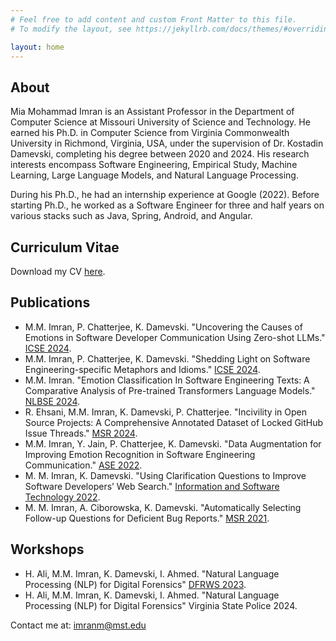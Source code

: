 ```yaml
---
# Feel free to add content and custom Front Matter to this file.
# To modify the layout, see https://jekyllrb.com/docs/themes/#overriding-theme-defaults

layout: home
---
```


## About
Mia Mohammad Imran is an Assistant Professor in the Department of Computer Science at Missouri University of Science and Technology. He earned his Ph.D. in Computer Science from Virginia Commonwealth University in Richmond, Virginia, USA, under the supervision of Dr. Kostadin Damevski, completing his degree between 2020 and 2024. His research interests encompass Software Engineering, Empirical Study, Machine Learning, Large Language Models, and Natural Language Processing.

During his Ph.D., he had an internship experience at Google (2022). Before starting Ph.D., he worked as a Software Engineer for three and half years on various stacks such as Java, Spring, Android, and Angular.

## Curriculum Vitae
Download my CV [here](documents/CV.pdf).

## Publications
- M.M. Imran, P. Chatterjee, K. Damevski. "Uncovering the Causes of Emotions in Software Developer Communication Using Zero-shot LLMs." [ICSE 2024](documents/Emotion_Cause_SE.pdf).
- M.M. Imran, P. Chatterjee, K. Damevski. "Shedding Light on Software Engineering-specific Metaphors and Idioms." [ICSE 2024](documents/Figurative_Language_SE.pdf).
- M.M. Imran. "Emotion Classification In Software Engineering Texts: A Comparative Analysis of Pre-trained Transformers Language Models." [NLBSE 2024](documents/Emotion_SE_LLM.pdf).
- R. Ehsani, M.M. Imran, K. Damevski, P. Chatterjee. "Incivility in Open Source Projects: A Comprehensive Annotated Dataset of Locked GitHub Issue Threads." [MSR 2024](documents/Emotion_SE_LLM.pdf).
- M.M. Imran, Y. Jain, P. Chatterjee, K. Damevski. "Data Augmentation for Improving Emotion Recognition in Software Engineering Communication." [ASE 2022](documents/Emotion_SE_Data_Augmentation.pdf).
- M. M. Imran, K. Damevski. "Using Clarification Questions to Improve Software Developers’ Web Search." [Information and Software Technology 2022](documents/Web_CQ.pdf).
- M. M. Imran, A. Ciborowska, K. Damevski. "Automatically Selecting Follow-up Questions for Deficient Bug Reports." [MSR 2021](documents/BugAutoQ.pdf).

## Workshops
- H. Ali, M.M. Imran, K. Damevski, I. Ahmed. "Natural Language Processing (NLP) for Digital Forensics" [DFRWS 2023](documents/NLP_DF.pdf).
- H. Ali, M.M. Imran, K. Damevski, I. Ahmed. "Natural Language Processing (NLP) for Digital Forensics" Virginia State Police 2024.

Contact me at: imranm@mst.edu
